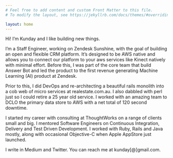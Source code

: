 ```yaml
---
# Feel free to add content and custom Front Matter to this file.
# To modify the layout, see https://jekyllrb.com/docs/themes/#overriding-theme-defaults

layout: home
---
```

Hi! I’m Kunday and I like building new things.

I’m a Staff Engineer, working on Zendesk Sunshine, with the goal of building an open and flexible CRM platform. It’s designed to be AWS native and allows you to connect our platform to your aws services like Kinect natively with minimal effort.
Before this, I was part of the core team that build Answer Bot and led the product to the first revenue generating Machine Learning (AI) product at Zendesk.

Prior to this, I did DevOps and re-architecting a beautiful rails monolith into a cob web of micro services at realestate.com.au. I also dabbled with perl just so I could retire a 25 year old service. I worked with an amazing team to DCLO the primary data store to AWS with a net total of 120 second downtime.

I started my career with consulting at ThoughtWorks on a range of clients small and big. I mentored Software Engineers on Continuous Integration, Delivery and Test Driven Development. I worked with Ruby, Rails and Java mostly, along with occasional Objective-C when Apple AppStore just launched.

I write in Medium and Twitter. You can reach me at kunday[@]gmail.com.
